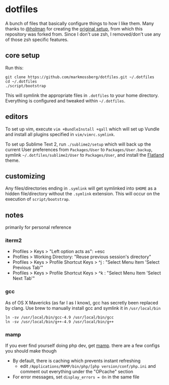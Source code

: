 # dotfiles

A bunch of files that basically configure things to how I like them. Many thanks
to [@holman](https://github.com/holman) for creating the
[original setup](https://github.com/holman/dotfiles), from which this repository
was forked from. Since I don't use zsh, I removed/don't use any of those zsh
specific features.

## core setup

Run this:

```
git clone https://github.com/markmossberg/dotfiles.git ~/.dotfiles
cd ~/.dotfiles
./script/bootstrap
```

This will symlink the appropriate files in `.dotfiles` to your home directory.
Everything is configured and tweaked within `~/.dotfiles`.

## editors

To set up vim, execute `vim +BundleInstall +qall` which will set up Vundle and
install all plugins specified in `vim/vimrc.symlink`.

To set up Sublime Text 2, run `./sublime2/setup` which will back up the current
User preferences from `Packages/User` to `Packages/User.backup`, symlink
`~/.dotfiles/sublime2/User` to `Packages/User`, and install the
[Flatland](http://github.com/thinkpixellab/flatland) theme.

## customizing

Any files/directories ending in `.symlink` will get symlinked into `$HOME` as a
hidden file/directory without the `.symlink` extension. This will occur on the
execution of `script/bootstrap`.

## notes

primarily for personal reference

### iterm2

- Profiles > Keys > "Left option acts as": +esc
- Profiles > Working Directory: "Reuse previous session's directory"
- Profiles > Keys > Profile Shortcut Keys > ^j : "Select Menu Item 'Select Previous Tab'"
- Profiles > Keys > Profile Shortcut Keys > ^k : "Select Menu Item 'Select Next Tab'"

### gcc

As of OS X Mavericks (as far I as I know), gcc has secretly been replaced by clang.
Use brew to manually install gcc and symlink it in `/usr/local/bin`

    ln -sv /usr/local/bin/gcc-4.9 /usr/local/bin/gcc
    ln -sv /usr/local/bin/g++-4.9 /usr/local/bin/g++

### mamp

If you ever find yourself doing php dev, get [mamp](http://mamp.info). there are
a few configs you should make though

- By default, there is caching which prevents instant refreshing
    - edit `/Applications/MAMP/bin/php/[php version/conf/php.ini` and comment out
      everything under the "OPcache" section
- For error messages, set `display_errors = On` in the same file
